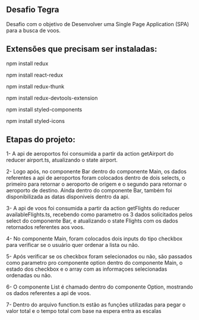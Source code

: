 ## Desafio Tegra

Desafio com o objetivo  de Desenvolver uma Single Page Application (SPA) para a busca de voos.​

## Extensões que precisam ser instaladas:
  npm install redux
  
  npm install react-redux
  
  npm install redux-thunk
  
  npm install redux-devtools-extension
  
  npm install styled-components
  
  npm install styled-icons

## Etapas do projeto:
 
 1- A api de aeroportos foi consumida a partir da action getAirport do reducer airport.ts, atualizando o state airport.
 
 2- Logo após, no componente Bar dentro do componente Main, os dados referentes a api de aeroportos foram colocados dentro
 de dois selects, o primeiro para retornar o aeroporto de origem e o segundo para retornar o aeroporto de destino.
 Ainda dentro do componente Bar, também foi disponibilizada as datas disponiveis dentro da api.
 
 3- A api de voos foi consumida a partir da action getFlights do reducer availableFlights.ts, recebendo como parametro
 os 3 dados solicitados pelos select do componente Bar, e atualizando o state Flights com os dados retornados referentes aos
 voos.
 
 4- No componente Main, foram colocados dois inputs do tipo checkbox para verificar se o usuário quer ordenar a lista ou não.
 
 5- Após verificar se os checkbox foram selecionados ou não, são passados como parametro pro componente option dentro do componente
 Main, o estado dos checkbox e o array com as informaçoes selecionadas ordenadas ou não.
 
 6- O componente List é chamado dentro do componente Option, mostrando os dados referentes a api de voos.
 
 7- Dentro do arquivo function.ts estão as funções utilizadas para pegar o valor total e o tempo total com base na espera entra as escalas
 
 
  
